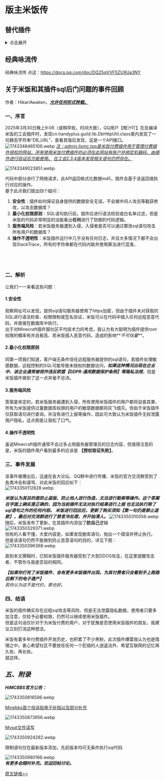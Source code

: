 # 版主米饭传

## 替代插件

<details>

<summary>点击展开</summary>

*副标题为被替换插件*

### PlayerGuild

- [Guilds(付费)](https://www.spigotmc.org/resources/.66176/)

- [SimpleClans](https://www.spigotmc.org/resources/simpleclans.71242/)

- [LegendaryGuild](https://github.com/Gyzerc/LegendaryGuild/)
![LegendaryGuild](/others/版主米饭传/LegendaryGuild.png)

- [ClansLite](https://www.spigotmc.org/resources/.97163/)

- [SaberFactions](https://www.spigotmc.org/resources/.69771/)

### PlayerTitle

- [MiniPlayerTitle](https://github.com/DeerGiteaMirror/MiniPlayerTitle)

- [UserPrefix](https://github.com/CarmJos/UserPrefix)

- [DeluxeTags](https://www.spigotmc.org/resources/deluxetags.4390/)

### RandomShop

[LegendaryDailyShop](https://github.com/Gyzerc/LegendaryDailyShop)

文档：https://gyzer.gitbook.io/legendarydailyshop

可以用TrMenu写（bushi

### CompanionsPlus

- [MyPet](https://www.spigotmc.org/resources/mypet.12725/)

- [MyPets](https://www.spigotmc.org/resources/mc-pets-3d-model-pets-mounts.97628/)

### PlayerTask

- [QuestCreator](https://www.spigotmc.org/resources/.38734/)

- [Chemdah](https://github.com/inrhor/Chemdah)

### PlayerWarp

- [Player Warps](https://www.spigotmc.org/resources/.66692/)

- [PLAYERWARPS](https://www.spigotmc.org/resources/.79089/)

- [HuskHomesGUI](https://www.spigotmc.org/resources/huskhomesgui.91059/)

### PlayerPrturn

- [RewardsLite](https://www.spigotmc.org/resources/.71784/)

### AfDianPay

- [AifadianPay](https://github.com/meteorOSS/AifadianPay-plugin)

### PlayerIntersify、PlayerMenu

- [TrMenu](https://github.com/TrPlugins/TrMenu)

### PlayerChat

- [TrChat](https://github.com/TrPlugins/TrChat)

### ip2region

- [PotatoIpDisplay](https://github.com/dmzz-yyhyy/PotatoIpDisplay)

### PlayerTop

- [ajLeaderBoard](https://www.spigotmc.org/resources/ajleaderboards.85548/)

### OfflinePapi

- ![OfflinePapi](/others/版主米饭传/OfflinePapi1.png)

貌似是这个papi 2.9.0就已经有的功能

- ![OfflinePapi](/others/版主米饭传/OfflinePapi2.png)

这还有个扩展,让你得到其他玩家的占位符

https://github.com/PlaceholderAPI/PlaceholderAPI/wiki/Placeholders#otherplayer

- ![OfflinePapi](/others/版主米饭传/OfflinePapi3.png)

还是说这个OfflinePapi有其他的功能?

### PlayerRace、PlayerFatgue、 PlayerRewards

- [MyRedeem](https://www.spigotmc.org/resources/.107027/)

- [AnCDK](https://www.spigotmc.org/resources/ancdk.103973/)

### MonsterPlus

同monster

### monster

- [Infernal Mobs](https://www.spigotmc.org/resources/.2156/)

- [MythicMobs](https://www.spigotmc.org/resources/.5702/)

- [EliteMobs](https://www.spigotmc.org/resources/.40090/)

### RiceMotd

- [miniMOTD](https://www.spigotmc.org/resources/.81254/)

### Fair-DanTiao

看功能描述 这个插件不需要给找替代

### McMmoView

- [mcMMOgui](https://www.spigotmc.org/resources/mcmmogui.83311/)

### ResidenceEnhance

</details>

## 经典咏流传

经典咏流传 点这：https://docs.qq.com/doc/DQ25qVVFSZU9Ua3NY

## 关于米饭和其插件sql后门问题的事件回顾

作者：HikariAwaken，<u>**_允许任何形式转载。_**</u>

### 一、序言​

2025年3月30日晚上9:06（或稍早些，时间大致），QQ用户【橙汁吖】在反编译米饭的工会插件时，发现cn.handyplus.guild.lib.DbHttpUtil.class类内发现了一句静态字符串“DB_URL”，查看其值后发现，这是一个API接口。![1743348465106.webp](https://www.himcbbs.com/data/attachments/4/4446-e61cc75150b60ef8316002f799bf1427.jpg)
_<u>注：admin.ljxmc.top是米饭付费插件用于管理付费插件授权的网站，所有使用米饭付费插件的必须在此网站有账户并绑定机器码、由插件进行验证后方能使用。_</u>
<u>_在工会2.3.4版本发现相关语句仍然存在。_</u>

![1743349023851.webp](https://www.himcbbs.com/attachments/4359/)
  
代码中部分进行了网络请求，此API返回格式化数据md5，插件会基于该返回值执行对应的操作。  
基于此点我们提出四个疑问：  

1.  **安全性**：插件如何保证自身提供的数据安全无误，不会被中间人攻击等截获修改，以攻击数据库？
2.  **最小化权限原则**：SQL语句执行前，插件应进行语法校验或白名单过滤，但是米饭的代码非常明显的没能看出**任何**进行了防御的代码逻辑。
3.  **服务端风险**：若米饭服务器遭到入侵，入侵者是否可以通过篡改sql语句攻击所有用户的数据库？
4.  **操作不透明性**：米饭插件运行中几乎没有任何日志，并且大多情况下都不会出现StackTrace，所有的字符串都在代码内联并使用算法进行混淆。

## ​[](#- "永久链接")

### 二、解析

让我们一一来看这些问题：  

#### 1.安全性
观察网址可以发现，提供sql语句服务器使用了https加密，但由于插件未对获取的SQL进行语法检查、权限限制或签名验证，米饭可以在代码中插入任何远程恶意代码，并直接在数据库中执行。  
出于对Minecraft插件服社区平均技术力的考虑，我认为有大聪明为插件提供root权限的概率有并且极高、若米饭插入恶意代码，造成的影响**_不可估量_**。  

#### 2.最小化权限原则

同第一项我们知道，客户端无条件信任远程服务器提供的sql语句，若插件处理敏感数据，远程控制的SQL可能导致未授权的数据访问，**_如果这种情况出现在企业中、该企业通常被视作违反欧盟【GDPR·通用数据保护条例】等隐私法规_**，但是米饭插件做到了这一点并毫不忌讳。  

#### 3.服务端风险

答案是肯定的，若米饭服务器遭到入侵，所有使用米饭插件的用户都将自食其果、所有为米饭提供过量数据库权限的用户的敏感数据都将灰飞烟灭。但由于米饭插件仅获取语句进行查询，并没有进行上报等操作，因此可大致认为米饭插件无权泄露用户隐私，这点倒是让我松了口气。  

#### 4.操作不透明性

虽说Minecraft插件通常不会过多占用服务器管理员的日志内容，但值得注意的是，米饭的插件用户看到最多的应该是 **【授权验证失败】**。  
  

### 三、事件发展

该事件被爆出后，迅速在各大论坛、QQ群中进行传播、米饭的官方交流群受到了各类冲击和谩骂、对此米饭的回应如下：  
![1743350112828.webp](https://www.himcbbs.com/data/attachments/4/4450-ff09f96034260fe324384a0aa27fb064.jpg)
  
**_米饭认为其目的是防止盗版、防止他人进行伪造，无法进行勒索等操作。这个答案在字面上确实是正确的，因为当前插件无法对执行结果进行上报 也无法执行除了sql语句之外的任何内容。_**
**_米饭进行回应后，更新了购买须知【第一句仍是禁止退款】，最后对交流群进行了禁言冷处理，并开始清人。_** 
![1743350310058.webp](https://www.himcbbs.com/attachments/4363/)
随后，米饭发布了更新，在其插件内添加了**防自己**逻辑  
![1743350329371.webp](https://www.himcbbs.com/attachments/4364/)  
怕有的人看不懂，大爱内容是，如果发现删库语句，抛出一个错误并停止执行。  
但是该语句仍然不能做到防止恶意语句的目的，详见下图：  
![1743350396368.webp](https://www.himcbbs.com/attachments/4365/)  
  
直到本文撰稿时，已知米饭插件服务器受到了大型DDOS攻击，在这里提醒攻击者、不管你与我是否目的相同。  
  
**_【如果你打死了米饭插件、会有更多米饭插件出现。为其付费者只会看到手上跑路后剩下的电子遗产】_**  
_若你认为这不是代价。那也好。_  
  

### 四、结语

米饭的插件确实存在远程sql攻击等风险、但是无法泄露隐私数据，使用者只要多加注意，仅给予必要权限，仍然可以继续使用米饭插件。  
但是这句话仅针对于为米饭付费的用户，对于犹豫是否使用米饭插件的朋友，我建议立刻打消这种想法。  
  
米饭有着多年付费插件开发历史，也积累了不少黑粉，此次插件爆雷我认为也是情理之中。衷心希望社区不要放任任何一个犯错的人逍遥法外、希望互联网的记忆再久些、再长些。  
就这样。  
  
## _五、附录_  
**_HiMCBBS官方公告：_** 

![1743350816596.webp](https://www.himcbbs.com/attachments/4367/)  

[Minebbs首个投诉贴电子补档以及部分补充](https://www.minebbs.com/threads/ju-bao-cha-jian-zuo-zhe-mi-fan-cha-jian-nei-cun-zai-shan-ku-hou-men.35422/)  

![1743350873956.webp](https://www.himcbbs.com/attachments/4368/)  

[Mysql文件读写](https://blog.csdn.net/qq_45927266/article/details/119297840)  

![1743350924282.webp](https://www.himcbbs.com/attachments/4369/) 

限制语句仅在最新版本添加，先前版本均可无条件执行sql代码

![1743350980166.webp](https://www.himcbbs.com/attachments/4370/)  
**_有更多会随时补充。欢迎回帖讨论。_**

[原文链接>>](https://www.himcbbs.com/threads/2148/)